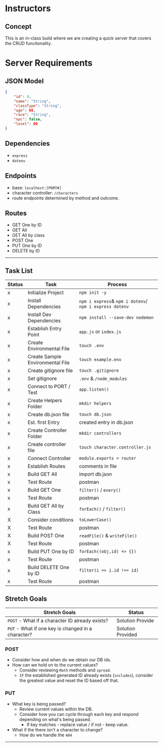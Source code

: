 # Instructors
## Concept

This is an in-class build where we are creating a quick server that covers the CRUD funcitonality. 

# Server Requirements

## JSON Model
```json
{
    "id": 0,
    "name": "String",
    "classType": "String",
    "age": 00,
    "race": "String",
    "npc": false,
    "level": 00
}
```
## Dependencies
- `express`
- `dotenv`

## Endpoints
- base: `localhost:[PORT#]`
- character controller: `/characters`
- route endpoints determined by method and outcome.

## Routes
- GET One by ID
- GET All
- GET All by class
- POST One
- PUT One by ID
- DELETE by ID

---

## Task List

| Status | Task | Process |
| --- | --- | --- |
|x| Initialize Project |`npm init -y`|
|x| Install Dependencies |`npm i express`& `npm i dotenv`/ `npm i express dotenv`|
|x| Install Dev Dependencies |`npm install --save-dev nodemon`|
|x| Establish Entry Point | `app.js` or `index.js`|
|x| Create Environmental File |`touch .env`|
|x| Create Sample Environmental File |`touch example.env`|
|x| Create gitignore file |`touch .gitignore`|
|x| Set gitignore |`.env` & `/node_modules`|
|x| Connect to PORT / Test |`app.listen()` |
|x| Create Helpers Folder |`mkdir helpers`|
|x| Create db.json file |`touch db.json`|
|x| Est. first Entry |created entry in db.json|
|x| Create Controller Folder |`mkdir controllers`|
|x| Create controller file |`touch character.controller.js`|
|x| Connect Controller |`module.exports = router`|
|x| Establish Routes |comments in file |
|x| Build GET All |import db.json|
|x| Test Route | postman |
|x| Build GET One |`filter()` / `every()`|
|x| Test Route | postman |
|x| Build GET All by Class |`forEach()` / `filter()`|
|X| Consider conditions | `toLowerCase()` |
|X| Test Route | postman |
|X| Build POST One | `readFile()` & `writeFile()`  |
|X| Test Route | postman |
|x| Build PUT One by ID | `forEach((obj,id) => {})` |
|x| Test Route | postman |
|x| Build DELETE One by ID |`filter(i => i.id !== id)`|
|x| Test Route | postman |

## Stretch Goals
| Stretch Goals | Status |
| --- | --- |
| `POST` - What if a character ID already exists? | Solution Provide |
| `PUT` - What if one key is changed in a character? | Solution Provided |

### POST
- Consider how and when do we obtain our DB ids.
- How can we hold on to the current values?
  - Consider reviewing `Math` methods and `spread`.
  - `IF` the established generated ID already exists (`includes`), consider the greatest value and reset the ID based off that.

### PUT
- What key is being passed?
  - Review current values within the DB.
  - Consider how you can cycle through each key and respond depending on what's being passed.
    - If key matches - replace value / if not - keep value.
- What if the there isn't a character to change?
  - How do we handle the `404`

---